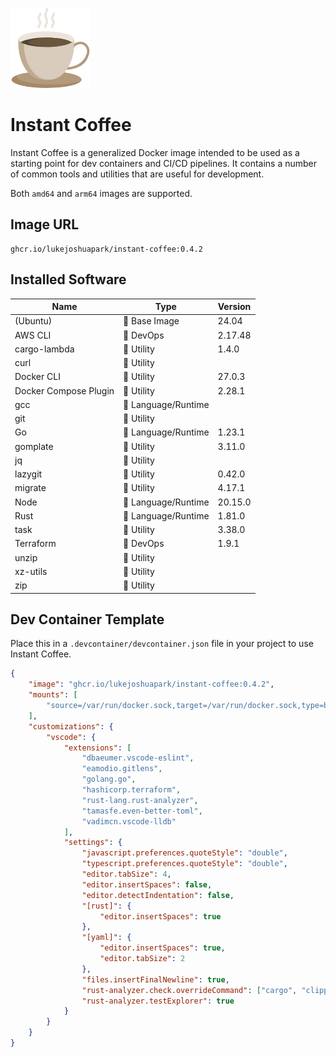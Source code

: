 ![icon](./icon.png)

# Instant Coffee

Instant Coffee is a generalized Docker image intended to be used as a starting
point for dev containers and CI/CD pipelines.  It contains a number of common
tools and utilities that are useful for development.

Both `amd64` and `arm64` images are supported.

## Image URL

```url
ghcr.io/lukejoshuapark/instant-coffee:0.4.2
```

## Installed Software

|Name|Type|Version|
|----|----|-------|
|(Ubuntu)|🖤 Base Image|24.04|
|AWS CLI|💜 DevOps|2.17.48|
|cargo-lambda|💛 Utility|1.4.0|
|curl|💛 Utility||
|Docker CLI|💛 Utility|27.0.3|
|Docker Compose Plugin|💛 Utility|2.28.1|
|gcc|💙 Language/Runtime||
|git|💛 Utility||
|Go|💙 Language/Runtime|1.23.1|
|gomplate|💛 Utility|3.11.0|
|jq|💛 Utility||
|lazygit|💛 Utility|0.42.0|
|migrate|💛 Utility|4.17.1|
|Node|💙 Language/Runtime|20.15.0|
|Rust|💙 Language/Runtime|1.81.0|
|task|💛 Utility|3.38.0|
|Terraform|💜 DevOps|1.9.1|
|unzip|💛 Utility||
|xz-utils|💛 Utility||
|zip|💛 Utility||

## Dev Container Template

Place this in a `.devcontainer/devcontainer.json` file in your project to use
Instant Coffee.

```json
{
    "image": "ghcr.io/lukejoshuapark/instant-coffee:0.4.2",
    "mounts": [
        "source=/var/run/docker.sock,target=/var/run/docker.sock,type=bind"
    ],
    "customizations": {
        "vscode": {
            "extensions": [
                "dbaeumer.vscode-eslint",
                "eamodio.gitlens",
                "golang.go",
                "hashicorp.terraform",
                "rust-lang.rust-analyzer",
                "tamasfe.even-better-toml",
                "vadimcn.vscode-lldb"
            ],
            "settings": {
                "javascript.preferences.quoteStyle": "double",
                "typescript.preferences.quoteStyle": "double",
                "editor.tabSize": 4,
                "editor.insertSpaces": false,
                "editor.detectIndentation": false,
                "[rust]": {
                    "editor.insertSpaces": true
                },
                "[yaml]": {
                    "editor.insertSpaces": true,
                    "editor.tabSize": 2
                },
                "files.insertFinalNewline": true,
                "rust-analyzer.check.overrideCommand": ["cargo", "clippy", "--workspace", "--message-format=json", "--all-targets"],
                "rust-analyzer.testExplorer": true
            }
        }
    }
}
```
